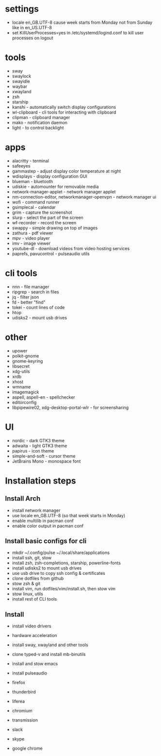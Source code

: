 # settings
* locale en_GB.UTF-8 cause week starts from Monday not from Sunday like in en_US.UTF-8
* set KillUserProcesses=yes in /etc/systemd/logind.conf to kill user processes on logout

# tools
* sway
* swaylock
* swayidle
* waybar
* xwayland
* zsh
* starship
* kanshi - automatically switch display configurations
* wl-clipboard - cli tools for interacting with clipboard
* clipman - clipboard manager
* mako - notification daemon
* light - to control backlight

# apps
* alacritty - terminal
* safeeyes
* gammastep - adjust display color temperature at night
* wdisplays - display configuration GUI
* blueman - bluetooth
* udiskie - automounter for removable media
* network-manager-applet - network manager applet
* nm-connection-editor, networkmanager-openvpn - network manager ui
* wofi - command runner
* gsimplecal - calendar
* grim - capture the screenshot
* slurp - select the part of the screen
* wf-recorder - record the screen
* swappy - simple drawing on top of images
* zathura - pdf viewer
* mpv - video player
* imv - image viewer
* youtube-dl - download videos from video hosting services
* paprefs, pavucontrol - pulseaudio utils

# cli tools
* nnn - file manager
* ripgrep - search in files
* jq - filter json
* fd - better "find"
* tokei - count lines of code
* htop
* udisks2 - mount usb drives

# other
* upower
* polkit-gnome
* gnome-keyring
* libsecret
* xdg-utils
* xrdb
* xhost
* wmname
* imagemagick
* aspell, aspell-en - spellchecker
* editorconfig
* libpipewire02, xdg-desktop-portal-wlr - for screensharing

# UI
* nordic - dark GTK3 theme
* adwaita - light GTK3 theme
* papirus - icon theme
* simple-and-soft - cursor theme
* JetBrains Mono - monospace font 

# Installation steps

## Install Arch
* install network manager
* use locale en_GB.UTF-8 (so that week starts in Monday)
* enable multilib in pacman conf
* enable color output in pacman conf

## Install basic configs for cli
* mkdir ~/.config/pulse  ~/.local/share/applications 
* install ssh, git, stow
* install zsh, zsh-completions, starship, powerline-fonts
* install udisks2 to mount usb drives
* use usb drive to copy ssh config & certificates
* clone dotfiles from github
* stow zsh & git
* install vim, run dotfiles/vim/install.sh, then stow vim
* stow linux, utils
* install rest of CLI tools

## Install 
* install video drivers
* hardware acceleration
* install sway, xwayland and other tools
* clone typed-v and install mb-binutils
* install and stow emacs
* install pulseaudio 

* firefox
* thunderbird
* liferea
* chromium
* transmission

* slack
* skype
* google chrome
